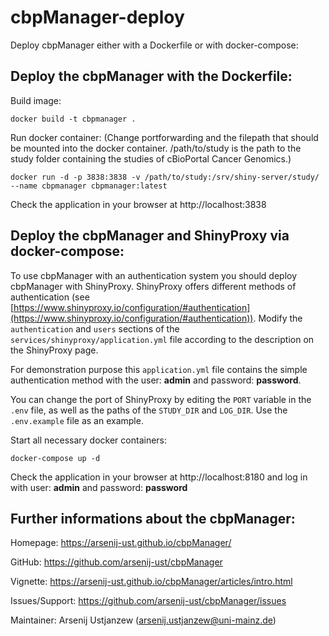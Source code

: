 # cbpManager-deploy

Deploy cbpManager either with a Dockerfile or with docker-compose:

## Deploy the cbpManager with the Dockerfile:

Build image:

`docker build -t cbpmanager .`

Run docker container:
(Change portforwarding and the filepath that should be mounted into the docker container.
/path/to/study is the path to the study folder containing the studies of cBioPortal Cancer Genomics.)

`docker run -d -p 3838:3838 -v /path/to/study:/srv/shiny-server/study/ --name cbpmanager cbpmanager:latest`

Check the application in your browser at http://localhost:3838

## Deploy the cbpManager and ShinyProxy via docker-compose:

To use cbpManager with an authentication system you should deploy cbpManager with ShinyProxy. ShinyProxy offers different methods of authentication (see [https://www.shinyproxy.io/configuration/#authentication](https://www.shinyproxy.io/configuration/#authentication)).
Modify the `authentication` and `users` sections of the `services/shinyproxy/application.yml` file according to the description on the ShinyProxy page. 

For demonstration purpose this `application.yml` file contains the simple authentication method with the user: **admin** and password: **password**.

You can change the port of ShinyProxy by editing the `PORT` variable in the `.env` file, as well as the paths of the `STUDY_DIR` and `LOG_DIR`. Use the `.env.example` file as an example.

Start all necessary docker containers:

`docker-compose up -d`

Check the application in your browser at http://localhost:8180 and log in with user: **admin** and password: **password**

## Further informations about the cbpManager:

Homepage: 		https://arsenij-ust.github.io/cbpManager/

GitHub:			https://github.com/arsenij-ust/cbpManager

Vignette:		https://arsenij-ust.github.io/cbpManager/articles/intro.html

Issues/Support:	https://github.com/arsenij-ust/cbpManager/issues

Maintainer: 	Arsenij Ustjanzew (arsenij.ustjanzew@uni-mainz.de)


